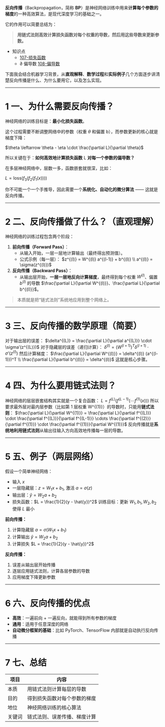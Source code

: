 **反向传播**（Backpropagation，简称 **BP**）是神经网络训练中用来**计算每个参数的梯度**的一种高效算法，是现代深度学习的基础之一。

它的作用可以简要总结为：
> **用链式法则高效计算损失函数对每个权重的导数，然后用这些导数来更新参数。**


+ 知识点
	+  [107-损失函数](107-损失函数.md)
	+ $\partial$ 偏导数  [108-偏导数](108-偏导数.md)


下面我会结合机器学习背景，从**直观解释**、**数学过程**和**实际例子**几个方面逐步讲清楚反向传播是什么、为什么要用它，以及怎么实现。

---

# 1 **一、为什么需要反向传播？**

神经网络的训练目标是：**最小化损失函数**。

这个过程需要不断调整网络中的参数（权重 $\theta$ 和偏置 b），而参数更新的核心就是梯度下降：

$\theta \leftarrow \theta - \eta \cdot \frac{\partial L}{\partial \theta}$

所以关键在于：**如何高效地计算损失函数** L **对每一个参数的偏导数？**

在多层神经网络中，层数一多，函数嵌套就很深，比如：

$L = \text{loss}(f_3(f_2(f_1(x))))$

你不可能一个一个手推导，因此需要一个**系统化、自动化的微分算法** —— 这就是反向传播。

---

# 2 **二、反向传播做了什么？（直观理解）**

神经网络的训练过程包含两个阶段：
1. **前向传播（Forward Pass）**：
    - 从输入开始，一层一层地计算输出（最终得出预测值）。
    - 公式示例（每一层）：
        $z^{(l)} = W^{(l)} a^{(l-1)} + b^{(l)} \\ a^{(l)} = \sigma(z^{(l)})$
2. **反向传播（Backward Pass）**：
    - 从输出层开始，**一层一层地反向计算梯度**，最终得到每个权重 $W^{(l)}$、偏置 $b^{(l)}$ 的导数 $\frac{\partial L}{\partial W^{(l)}}、\frac{\partial L}{\partial b^{(l)}}$。

> 本质就是把“链式法则”系统地应用到整个网络上。

---

# 3 **三、反向传播的数学原理（简要）**

对于输出层的误差：
$\delta^{(L)} = \frac{\partial L}{\partial a^{(L)}} \cdot \sigma’(z^{(L)})$
对于隐藏层的误差（递归计算）：
$\delta^{(l)} = (W^{(l+1)})^T \delta^{(l+1)} \cdot \sigma’(z^{(l)})$
然后计算梯度：
$\frac{\partial L}{\partial W^{(l)}} = \delta^{(l)} (a^{(l-1)})^T \\ \frac{\partial L}{\partial b^{(l)}} = \delta^{(l)}$
这就是核心步骤。

---

# 4 **四、为什么要用链式法则？**

神经网络的层层嵌套结构其实就是一个复合函数：
$L = f^{(L)}(f^{(L-1)}( \cdots f^{(1)}(x)))$
所以要求最外层对最内层参数（比如第 1 层权重 W^{(1)}）的导数时，只能用**链式法则**：
$\frac{\partial L}{\partial W^{(1)}} = \frac{\partial L}{\partial f^{(L)}} \cdot \frac{\partial f^{(L)}}{\partial f^{(L-1)}} \cdots \frac{\partial f^{(2)}}{\partial f^{(1)}} \cdot \frac{\partial f^{(1)}}{\partial W^{(1)}}$
反向传播就是**系统地利用链式法则**从输出往输入方向高效地传播每一层的导数。

---

# 5 **五、例子（两层网络）**

假设一个简单神经网络：
- 输入 $x$
- 一层隐藏层：$z = W_1 x + b_1$, 激活 $a = \sigma(z)$
- 输出层：$\hat{y} = W_2 a + b_2$
- 损失函数：$L = \frac{1}{2}(y - \hat{y})^2$
训练目标：更新 $W_1, b_1, W_2, b_2$ 使得 $L$ 最小

**前向传播：**

1. 计算隐藏层 $a = \sigma(W_1 x + b_1)$
2. 计算输出 $\hat{y} = W_2 a + b_2$
3. 计算损失 $L = \frac{1}{2}(y - \hat{y})^2$

**反向传播：**
1. 误差从输出层开始传播
2. 逐层应用链式法则，计算各层参数的导数
3. 应用梯度下降更新参数

---

# 6 **六、反向传播的优点**

- **高效**：一遍前向 + 一遍反向，就能得到所有参数的梯度
- **通用**：适用于任意深度的网络
- **自动微分框架的基础**：比如 PyTorch、TensorFlow 内部就是自动执行反向传播

---

# 7 **七、总结**

|**项目**|**内容**|
|---|---|
|本质|用链式法则计算每层的导数|
|目的|得到损失函数对每个参数的梯度|
|地位|神经网络训练的核心算法|
|关键词|链式法则、误差传播、梯度计算|

